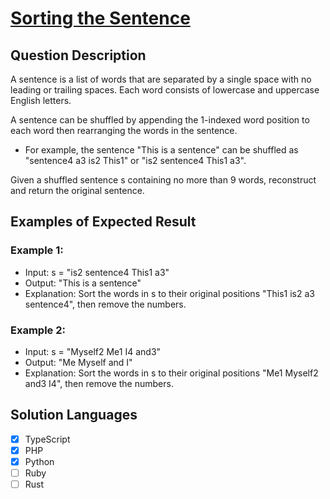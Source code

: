 # [Sorting the Sentence](https://leetcode.com/problems/sorting-the-sentence/description/)

## Question Description

A sentence is a list of words that are separated by a single space with no leading or trailing spaces. Each word consists of lowercase and uppercase English letters.

A sentence can be shuffled by appending the 1-indexed word position to each word then rearranging the words in the sentence.

- For example, the sentence "This is a sentence" can be shuffled as "sentence4 a3 is2 This1" or "is2 sentence4 This1 a3".

Given a shuffled sentence s containing no more than 9 words, reconstruct and return the original sentence.

## Examples of Expected Result

### Example 1:

- Input: s = "is2 sentence4 This1 a3"
- Output: "This is a sentence"
- Explanation: Sort the words in s to their original positions "This1 is2 a3 sentence4", then remove the numbers.

### Example 2:

- Input: s = "Myself2 Me1 I4 and3"
- Output: "Me Myself and I"
- Explanation: Sort the words in s to their original positions "Me1 Myself2 and3 I4", then remove the numbers.

## Solution Languages

- [x] TypeScript
- [x] PHP
- [x] Python
- [ ] Ruby
- [ ] Rust
